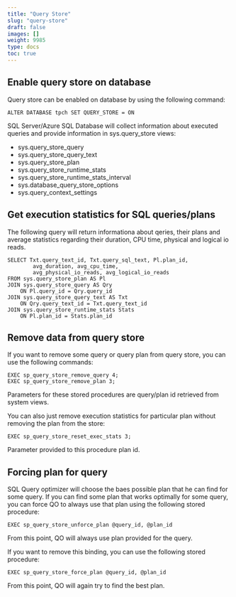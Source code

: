 ```yaml
---
title: "Query Store"
slug: "query-store"
draft: false
images: []
weight: 9985
type: docs
toc: true
---
```


## Enable query store on database
Query store can be enabled on database by using the following command:

    ALTER DATABASE tpch SET QUERY_STORE = ON

SQL Server/Azure SQL Database will collect information about executed queries and provide information in sys.query_store views:

 - sys.query_store_query
 - sys.query_store_query_text
 - sys.query_store_plan
 - sys.query_store_runtime_stats
 - sys.query_store_runtime_stats_interval
 - sys.database_query_store_options
 - sys.query_context_settings

## Get execution statistics for SQL queries/plans


The following query will return informationa about qeries, their plans and average statistics regarding their duration, CPU time, physical and logical io reads.

    SELECT Txt.query_text_id, Txt.query_sql_text, Pl.plan_id,
            avg_duration, avg_cpu_time, 
            avg_physical_io_reads, avg_logical_io_reads
    FROM sys.query_store_plan AS Pl  
    JOIN sys.query_store_query AS Qry  
        ON Pl.query_id = Qry.query_id  
    JOIN sys.query_store_query_text AS Txt  
        ON Qry.query_text_id = Txt.query_text_id
    JOIN sys.query_store_runtime_stats Stats
        ON Pl.plan_id = Stats.plan_id

## Remove data from query store
If you want to remove some query or query plan from query store, you can use the following commands:

    EXEC sp_query_store_remove_query 4;
    EXEC sp_query_store_remove_plan 3; 

Parameters for these stored procedures are query/plan id retrieved from system views.

You can also just remove execution statistics for particular plan without removing the plan from the store:

    EXEC sp_query_store_reset_exec_stats 3;  

Parameter provided to this procedure plan id.

## Forcing plan for query
SQL Query optimizer will choose the baes possible plan that he can find for some query. If you can find some plan that works optimally for some query, you can force QO to always use that plan using the following stored procedure:

    EXEC sp_query_store_unforce_plan @query_id, @plan_id

From this point, QO will always use plan provided for the query.

If you want to remove this binding, you can use the following stored procedure:

    EXEC sp_query_store_force_plan @query_id, @plan_id

From this point, QO will again try to find the best plan.

